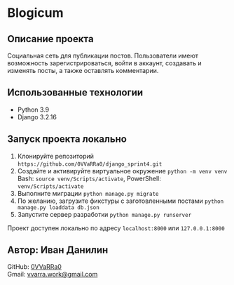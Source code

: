 # Blogicum

## Описание проекта
Социальная сеть для публикации постов. Пользователи имеют возможность зарегистрироваться, войти в аккаунт, создавать и изменять посты, а также оставлять комментарии.

## Использованные технологии
- Python 3.9
- Django 3.2.16


## Запуск проекта локально
1. Клонируйте репозиторий `https://github.com/0VVaRRa0/django_sprint4.git`
2. Создайте и активируйте виртуальное окружение `python -m venv venv`    
Bash: `source venv/Scripts/activate`, PowerShell: `venv/Scripts/activate`
4. Выполните миграции `python manage.py migrate`
5. По желанию, загрузите фикстуры с заготовленными постами `python manage.py loaddata db.json`
6. Запустите сервер разработки `python manage.py runserver`

Проект доступен локально по адресу `localhost:8000` или `127.0.0.1:8000`

## Автор: Иван Данилин
GitHub: [0VVaRRa0](https://github.com/0VVaRRa0)    
Gmail: vvarra.work@gmail.com
